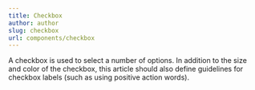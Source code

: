 ```yaml
---
title: Checkbox
author: author
slug: checkbox
url: components/checkbox
---
```


A checkbox is used to select a number of options. In addition to the size and color of the checkbox, this article should also define guidelines for checkbox labels (such as using positive action words).
